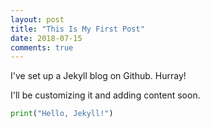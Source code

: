 ```yaml
---
layout: post
title: "This Is My First Post"
date: 2018-07-15
comments: true
---
```


I've set up a Jekyll blog on Github. Hurray!

I'll be customizing it and adding content soon.

```python class:lineno
print("Hello, Jekyll!")
```
